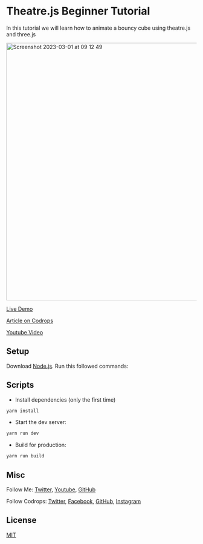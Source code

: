 # Theatre.js Beginner Tutorial

In this tutorial we will learn how to animate a bouncy cube using theatre.js and three.js

<img width="680" alt="Screenshot 2023-03-01 at 09 12 49" src="https://user-images.githubusercontent.com/58320436/227541700-17c4731b-3fe1-4ba0-980b-cbcc8c5c89cd.png">

[Live Demo](https://bouncy.vercel.app/)

[Article on Codrops](https://tympanus.net/codrops/?p=70854)

[Youtube Video](https://youtu.be/wT7P6qjAg30)

## Setup
Download [Node.js](https://nodejs.org/en/download/).
Run this followed commands:

## Scripts
- Install dependencies (only the first time)
``` bash
yarn install
```

- Start the dev server:

``` bash
yarn run dev
```

- Build for production:

``` bash
yarn run build
```

## Misc

Follow Me: [Twitter](https://twitter.com/th_ebenezer), [Youtube](https://www.youtube.com/@thebenezer), [GitHub](https://github.com/thebenezer) 

Follow Codrops: [Twitter](http://www.twitter.com/codrops), [Facebook](http://www.facebook.com/codrops), [GitHub](https://github.com/codrops), [Instagram](https://www.instagram.com/codropsss/)

## License
[MIT](LICENSE)




